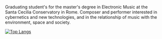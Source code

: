 Graduating student's for the master's degree in Electronic Music 
at the Santa Cecilia Conservatory in Rome.
Composer and performer interested in cybernetics and new technologies,
and in the relationship of music with the environment, space and society.

[![Top Langs](https://github-readme-stats.vercel.app/api/top-langs/?username=LucaSpanedda&count_private=true)](https://github.com/anuraghazra/github-readme-stats)
